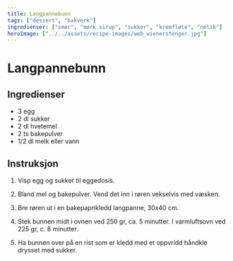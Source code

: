```yaml
---
title: Langpannebunn
tags: ["dessert", "bakverk"]
ingredienser: ["smør", "mørk sirup", "sukker", "kremfløte", "nelik"]
heroImage: ["../../assets/recipe-images/web_wienerstenger.jpg"]
---
```


# Langpannebunn

## Ingredienser

- 3 egg
- 2 dl sukker
- 2 dl hvetemel
- 2 ts bakepulver
- 1/2 dl melk eller vann

## Instruksjon

1. Visp egg og sukker til eggedosis.

2. Bland mel og bakepulver. Vend det inn i røren vekselvis med væsken.

3. Bre røren ut i en bakepaprikledd langpanne, 30x40 cm.

4. Stek bunnen midt i ovnen ved 250 gr, ca. 5 minutter. I varmluftsovn ved 225 gr, c. 8 minutter.

5. Ha bunnen over på en rist som er kledd med et oppvridd håndkle drysset med sukker.
